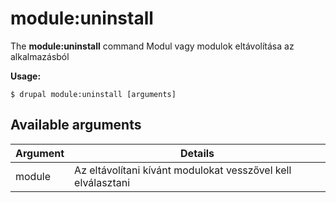 # module:uninstall
The **module:uninstall** command Modul vagy modulok eltávolítása az alkalmazásból

**Usage:**
```
$ drupal module:uninstall [arguments] 
```

## Available arguments
Argument | Details
---------|-------------
module | Az eltávolítani kívánt modulokat vesszővel kell elválasztani
